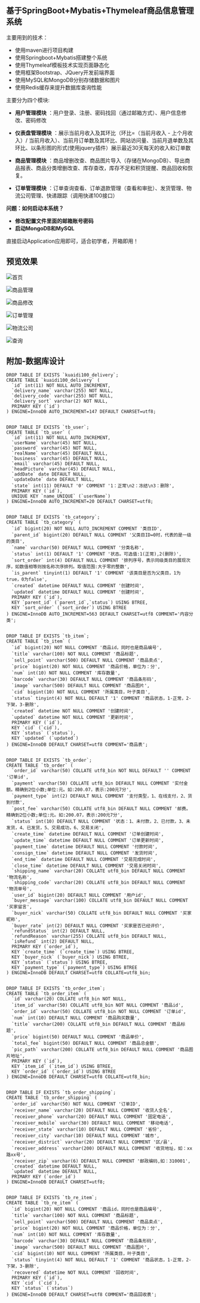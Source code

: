 ## 基于SpringBoot+Mybatis+Thymeleaf商品信息管理系统

主要用到的技术：
- 使用maven进行项目构建 
- 使用Springboot+Mybatis搭建整个系统 
- 使用Thymeleaf模板技术实现页面静态化
- 使用框架Bootstrap、JQuery开发前端界面  
- 使用MySQL和MongoDB分别存储数据和图片
- 使用Redis缓存来提升数据库查询性能

主要分为四个模块:


- **用户管理模块** 
：用户登录、注册、密码找回（通过邮箱方式）、用户信息修改、密码修改

- **仪表盘管理模块**
：展示当前月收入及其环比（环比=（当前月收入 - 上个月收入）/ 当前月收入）、当前月订单数及其环比、网站访问量、当前月退单数及其环比、以条形图的形式(使用jquery插件）展示最近30天每天的收入和订单数

- **商品管理模块**
：商品增删改查、商品图片导入（存储在MongoDB）、导出商品报表、商品分类增删改查、库存查改，库存不足和积货提醒、商品回收和恢复。

- **订单管理模块**
：订单查询查看、订单退款管理（查看和审批）、发货管理、物流公司管理、快递跟踪（调用快递100接口）

**问题：如何启动本系统？**

- **修改配置文件里面的邮箱账号密码** 
- **启动MongoDB和MySQL** 

直接启动Application应用即可，适合初学者，开箱即用！


## 预览效果
![首页](https://github.com/zaiyunduan123/jesper_shop/blob/master/src/main/resources/static/img/shop-image/board.png)

![商品管理](https://github.com/zaiyunduan123/jesper_shop/blob/master/src/main/resources/static/img/shop-image/item.png)

![商品修改](https://github.com/zaiyunduan123/jesper_shop/blob/master/src/main/resources/static/img/shop-image/edit.png)

![订单管理](https://github.com/zaiyunduan123/jesper_shop/blob/master/src/main/resources/static/img/shop-image/order.png)

![物流公司](https://github.com/zaiyunduan123/jesper_shop/blob/master/src/main/resources/static/img/shop-image/kuaidi.png)

![查询](https://github.com/zaiyunduan123/jesper_shop/blob/master/src/main/resources/static/img/shop-image/search.png)


## 附加-数据库设计
```mysql
DROP TABLE IF EXISTS `kuaidi100_delivery`;
CREATE TABLE `kuaidi100_delivery` (
  `id` int(11) NOT NULL AUTO_INCREMENT,
  `delivery_name` varchar(255) NOT NULL,
  `delivery_code` varchar(255) NOT NULL,
  `delivery_sort` varchar(2) NOT NULL,
  PRIMARY KEY (`id`)
) ENGINE=InnoDB AUTO_INCREMENT=147 DEFAULT CHARSET=utf8;


DROP TABLE IF EXISTS `tb_user`;
CREATE TABLE `tb_user` (
  `id` int(11) NOT NULL AUTO_INCREMENT,
  `userName` varchar(45) NOT NULL,
  `password` varchar(45) NOT NULL,
  `realName` varchar(45) DEFAULT NULL,
  `business` varchar(45) DEFAULT NULL,
  `email` varchar(45) DEFAULT NULL,
  `headPicture` varchar(45) DEFAULT NULL,
  `addDate` date DEFAULT NULL,
  `updateDate` date DEFAULT NULL,
  `state` int(11) DEFAULT '0' COMMENT '1：正常\n2：冻结\n3：删除',
  PRIMARY KEY (`id`),
  UNIQUE KEY `name_UNIQUE` (`userName`)
) ENGINE=InnoDB AUTO_INCREMENT=20 DEFAULT CHARSET=utf8;


DROP TABLE IF EXISTS `tb_category`;
CREATE TABLE `tb_category` (
  `id` bigint(20) NOT NULL AUTO_INCREMENT COMMENT '类目ID',
  `parent_id` bigint(20) DEFAULT NULL COMMENT '父类目ID=0时，代表的是一级的类目',
  `name` varchar(50) DEFAULT NULL COMMENT '分类名称',
  `status` int(1) DEFAULT '1' COMMENT '状态。可选值:1(正常),2(删除)',
  `sort_order` int(4) DEFAULT NULL COMMENT '排列序号，表示同级类目的展现次序，如数值相等则按名称次序排列。取值范围:大于零的整数',
  `is_parent` tinyint(1) DEFAULT '1' COMMENT '该类目是否为父类目，1为true，0为false',
  `created` datetime DEFAULT NULL COMMENT '创建时间',
  `updated` datetime DEFAULT NULL COMMENT '创建时间',
  PRIMARY KEY (`id`),
  KEY `parent_id` (`parent_id`,`status`) USING BTREE,
  KEY `sort_order` (`sort_order`) USING BTREE
) ENGINE=InnoDB AUTO_INCREMENT=563 DEFAULT CHARSET=utf8 COMMENT='内容分类';


DROP TABLE IF EXISTS `tb_item`;
CREATE TABLE `tb_item` (
  `id` bigint(20) NOT NULL COMMENT '商品id，同时也是商品编号',
  `title` varchar(100) NOT NULL COMMENT '商品标题',
  `sell_point` varchar(500) DEFAULT NULL COMMENT '商品卖点',
  `price` bigint(20) NOT NULL COMMENT '商品价格，单位为：分',
  `num` int(10) NOT NULL COMMENT '库存数量',
  `barcode` varchar(30) DEFAULT NULL COMMENT '商品条形码',
  `image` varchar(500) DEFAULT NULL COMMENT '商品图片',
  `cid` bigint(10) NOT NULL COMMENT '所属类目，叶子类目',
  `status` tinyint(4) NOT NULL DEFAULT '1' COMMENT '商品状态，1-正常，2-下架，3-删除',
  `created` datetime NOT NULL COMMENT '创建时间',
  `updated` datetime NOT NULL COMMENT '更新时间',
  PRIMARY KEY (`id`),
  KEY `cid` (`cid`),
  KEY `status` (`status`),
  KEY `updated` (`updated`)
) ENGINE=InnoDB DEFAULT CHARSET=utf8 COMMENT='商品表';


DROP TABLE IF EXISTS `tb_order`;
CREATE TABLE `tb_order` (
  `order_id` varchar(50) COLLATE utf8_bin NOT NULL DEFAULT '' COMMENT '订单id',
  `payment` varchar(50) COLLATE utf8_bin DEFAULT NULL COMMENT '实付金额。精确到2位小数;单位:元。如:200.07，表示:200元7分',
  `payment_type` int(2) DEFAULT NULL COMMENT '支付类型，1、在线支付，2、货到付款',
  `post_fee` varchar(50) COLLATE utf8_bin DEFAULT NULL COMMENT '邮费。精确到2位小数;单位:元。如:200.07，表示:200元7分',
  `status` int(10) DEFAULT NULL COMMENT '状态：1、未付款，2、已付款，3、未发货，4、已发货，5、交易成功，6、交易关闭',
  `create_time` datetime DEFAULT NULL COMMENT '订单创建时间',
  `update_time` datetime DEFAULT NULL COMMENT '订单更新时间',
  `payment_time` datetime DEFAULT NULL COMMENT '付款时间',
  `consign_time` datetime DEFAULT NULL COMMENT '发货时间',
  `end_time` datetime DEFAULT NULL COMMENT '交易完成时间',
  `close_time` datetime DEFAULT NULL COMMENT '交易关闭时间',
  `shipping_name` varchar(20) COLLATE utf8_bin DEFAULT NULL COMMENT '物流名称',
  `shipping_code` varchar(20) COLLATE utf8_bin DEFAULT NULL COMMENT '物流单号',
  `user_id` bigint(20) DEFAULT NULL COMMENT '用户id',
  `buyer_message` varchar(100) COLLATE utf8_bin DEFAULT NULL COMMENT '买家留言',
  `buyer_nick` varchar(50) COLLATE utf8_bin DEFAULT NULL COMMENT '买家昵称',
  `buyer_rate` int(2) DEFAULT NULL COMMENT '买家是否已经评价',
  `refundStatus` int(2) DEFAULT NULL,
  `refundReason` varchar(255) COLLATE utf8_bin DEFAULT NULL,
  `isRefund` int(2) DEFAULT NULL,
  PRIMARY KEY (`order_id`),
  KEY `create_time` (`create_time`) USING BTREE,
  KEY `buyer_nick` (`buyer_nick`) USING BTREE,
  KEY `status` (`status`) USING BTREE,
  KEY `payment_type` (`payment_type`) USING BTREE
) ENGINE=InnoDB DEFAULT CHARSET=utf8 COLLATE=utf8_bin;


DROP TABLE IF EXISTS `tb_order_item`;
CREATE TABLE `tb_order_item` (
  `id` varchar(20) COLLATE utf8_bin NOT NULL,
  `item_id` varchar(50) COLLATE utf8_bin NOT NULL COMMENT '商品id',
  `order_id` varchar(50) COLLATE utf8_bin NOT NULL COMMENT '订单id',
  `num` int(10) DEFAULT NULL COMMENT '商品购买数量',
  `title` varchar(200) COLLATE utf8_bin DEFAULT NULL COMMENT '商品标题',
  `price` bigint(50) DEFAULT NULL COMMENT '商品单价',
  `total_fee` bigint(50) DEFAULT NULL COMMENT '商品总金额',
  `pic_path` varchar(200) COLLATE utf8_bin DEFAULT NULL COMMENT '商品图片地址',
  PRIMARY KEY (`id`),
  KEY `item_id` (`item_id`) USING BTREE,
  KEY `order_id` (`order_id`) USING BTREE
) ENGINE=InnoDB DEFAULT CHARSET=utf8 COLLATE=utf8_bin;


DROP TABLE IF EXISTS `tb_order_shipping`;
CREATE TABLE `tb_order_shipping` (
  `order_id` varchar(50) NOT NULL COMMENT '订单ID',
  `receiver_name` varchar(20) DEFAULT NULL COMMENT '收货人全名',
  `receiver_phone` varchar(20) DEFAULT NULL COMMENT '固定电话',
  `receiver_mobile` varchar(30) DEFAULT NULL COMMENT '移动电话',
  `receiver_state` varchar(10) DEFAULT NULL COMMENT '省份',
  `receiver_city` varchar(10) DEFAULT NULL COMMENT '城市',
  `receiver_district` varchar(20) DEFAULT NULL COMMENT '区/县',
  `receiver_address` varchar(200) DEFAULT NULL COMMENT '收货地址，如：xx路xx号',
  `receiver_zip` varchar(6) DEFAULT NULL COMMENT '邮政编码,如：310001',
  `created` datetime DEFAULT NULL,
  `updated` datetime DEFAULT NULL,
  PRIMARY KEY (`order_id`)
) ENGINE=InnoDB DEFAULT CHARSET=utf8;


DROP TABLE IF EXISTS `tb_re_item`;
CREATE TABLE `tb_re_item` (
  `id` bigint(20) NOT NULL COMMENT '商品id，同时也是商品编号',
  `title` varchar(100) NOT NULL COMMENT '商品标题',
  `sell_point` varchar(500) DEFAULT NULL COMMENT '商品卖点',
  `price` bigint(20) NOT NULL COMMENT '商品价格，单位为：分',
  `num` int(10) NOT NULL COMMENT '库存数量',
  `barcode` varchar(30) DEFAULT NULL COMMENT '商品条形码',
  `image` varchar(500) DEFAULT NULL COMMENT '商品图片',
  `cid` bigint(10) NOT NULL COMMENT '所属类目，叶子类目',
  `status` tinyint(4) NOT NULL DEFAULT '1' COMMENT '商品状态，1-正常，2-下架，3-删除',
  `recovered` datetime NOT NULL COMMENT '回收时间',
  PRIMARY KEY (`id`),
  KEY `cid` (`cid`),
  KEY `status` (`status`)
) ENGINE=InnoDB DEFAULT CHARSET=utf8 COMMENT='商品回收表';
```





